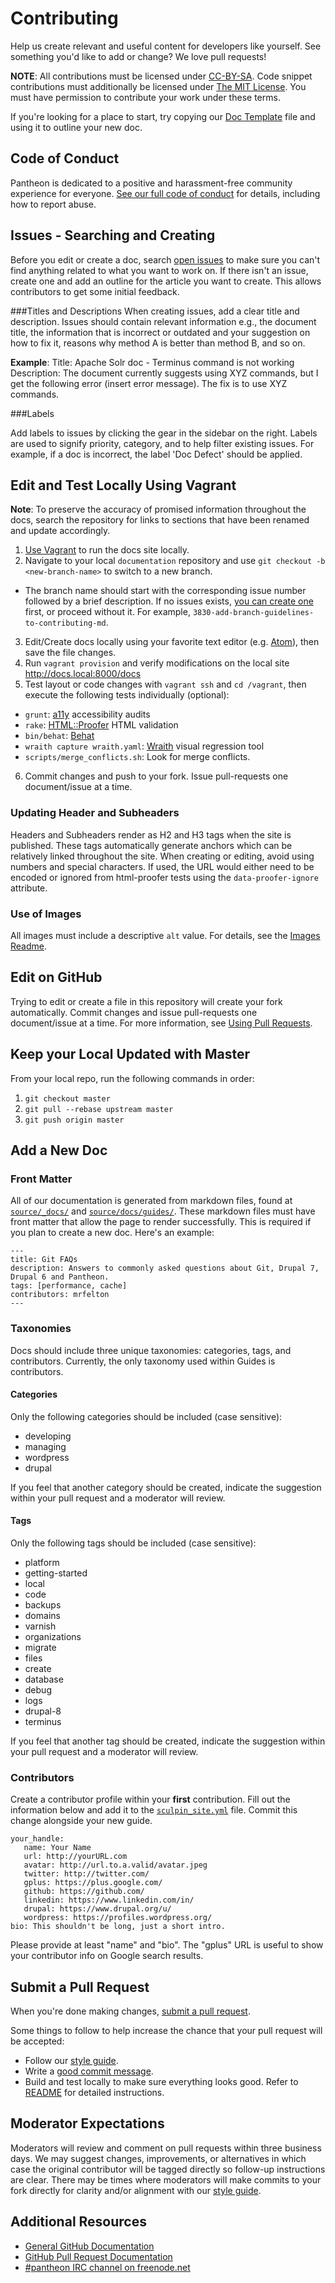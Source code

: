 # Contributing

Help us create relevant and useful content for developers like yourself. See something you'd like to add or change? We love pull requests!

**NOTE**: All contributions must be licensed under [CC-BY-SA](https://creativecommons.org/licenses/by-sa/4.0/). Code snippet contributions must additionally be licensed under [The MIT License](http://opensource.org/licenses/MIT). You must have permission to contribute your work under these terms.

If you're looking for a place to start, try copying our [Doc Template](/source/_docs/doc-template.md) file and using it to outline your new doc.

## Code of Conduct

Pantheon is dedicated to a positive and harassment-free community experience for everyone. [See our full code of conduct](source/_docs/code-of-conduct.md) for details, including how to report abuse.


## Issues - Searching and Creating

Before you edit or create a doc, search [open issues](https://github.com/pantheon-systems/documentation/issues) to make sure you can't find anything related to what you want to work on. If there isn't an issue, create one and add an outline for the article you want to create. This allows contributors to get some initial feedback.

###Titles and Descriptions
When creating issues, add a clear title and description. Issues should contain relevant information e.g., the document title, the information that is incorrect or outdated and your suggestion on how to fix it, reasons why method A is better than method B, and so on.

**Example**:
Title: Apache Solr doc - Terminus command is not working
Description: The document currently suggests using XYZ commands, but I get the following error (insert error message). The fix is to use XYZ commands.

###Labels

Add labels to issues by clicking the gear in the sidebar on the right. Labels are used to signify priority, category, and to help filter existing issues. For example, if a doc is incorrect, the label 'Doc Defect' should be applied.

## Edit and Test Locally Using Vagrant

**Note**: To preserve the accuracy of promised information throughout the docs, search the repository for links to sections that have been renamed and update accordingly.

1. [Use Vagrant](https://github.com/pantheon-systems/documentation#option-1-use-vagrant-recommended) to run the docs site locally.
2. Navigate to your local `documentation` repository and use `git checkout -b <new-branch-name>` to switch to a new branch.
 - The branch name should start with the corresponding issue number followed by a brief description. If no issues exists, [you can create one](https://github.com/pantheon-systems/documentation/issues/new) first, or proceed without it. For example, `3830-add-branch-guidelines-to-contributing-md`.
3. Edit/Create docs locally using your favorite text editor (e.g. [Atom](https://atom.io/)), then save the file changes.
4. Run `vagrant provision` and verify modifications on the local site <http://docs.local:8000/docs>
5. Test layout or code changes with `vagrant ssh` and `cd /vagrant`, then execute the following tests individually (optional):
 - `grunt`: [a11y](https://github.com/addyosmani/a11y) accessibility audits
 - `rake`: [HTML::Proofer](https://github.com/gjtorikian/html-proofer) HTML validation
 - `bin/behat`: [Behat](https://github.com/Behat/Behat)
 - `wraith capture wraith.yaml`: [Wraith](https://github.com/BBC-News/wraith) visual regression tool
 - `scripts/merge_conflicts.sh`: Look for merge conflicts.
6. Commit changes and push to your fork. Issue pull-requests one document/issue at a time.

### Updating Header and Subheaders
Headers and Subheaders render as H2 and H3 tags when the site is published. These tags automatically generate anchors which can be relatively linked throughout the site. When creating or editing, avoid using numbers and special characters. If used, the URL would either need to be encoded or ignored from html-proofer tests using the `data-proofer-ignore` attribute.

### Use of Images

All images must include a descriptive `alt` value. For details, see the [Images Readme](https://github.com/pantheon-systems/documentation/blob/master/source/assets/images/readme.md).

## Edit on GitHub

Trying to edit or create a file in this repository will create your fork automatically. Commit changes and issue pull-requests one document/issue at a time. For more information, see [Using Pull Requests](https://help.github.com/articles/using-pull-requests/).

## Keep your Local Updated with Master

From your local repo, run the following commands in order:
1. `git checkout master`
2. `git pull --rebase upstream master`
3. `git push origin master`

## Add a New Doc

### Front Matter
All of our documentation is generated from markdown files, found at [`source/_docs/`](/source/_docs/) and [`source/docs/guides/`](source/docs/guides/). These markdown files must have front matter that allow the page to render successfully. This is required if you plan to create a new doc. Here's an example:
```
---
title: Git FAQs
description: Answers to commonly asked questions about Git, Drupal 7, Drupal 6 and Pantheon.
tags: [performance, cache]
contributors: mrfelton
---
```
### Taxonomies
Docs should include three unique taxonomies: categories, tags, and contributors. Currently, the only taxonomy used within Guides is contributors.
#### Categories
Only the following categories should be included (case sensitive):

- developing
- managing
- wordpress
- drupal

 If you feel that another category should be created, indicate the suggestion within your pull request and a moderator will review.
#### Tags
Only the following tags should be included (case sensitive):

- platform
- getting-started
- local
- code
- backups
- domains
- varnish
- organizations
- migrate
- files
- create
- database
- debug
- logs
- drupal-8
- terminus

If you feel that another tag should be created, indicate the suggestion within your pull request and a moderator will review.

### Contributors
Create a contributor profile within your **first** contribution. Fill out the information below and add it to the [`sculpin_site.yml`](/app/config/sculpin_site.yml) file. Commit this change alongside your new guide.
```
your_handle:
   name: Your Name
   url: http://yourURL.com
   avatar: http://url.to.a.valid/avatar.jpeg
   twitter: http://twitter.com/
   gplus: https://plus.google.com/
   github: https://github.com/
   linkedin: https://www.linkedin.com/in/
   drupal: https://www.drupal.org/u/
   wordpress: https://profiles.wordpress.org/
bio: This shouldn't be long, just a short intro.
```
Please provide at least "name" and "bio". The "gplus" URL is useful to show your contributor info on Google search results.


## Submit a Pull Request

When you're done making changes, [submit a pull request](https://github.com/pantheon-systems/documentation/compare/).

Some things to follow to help increase the chance that your pull request will be accepted:

* Follow our [style guide](https://github.com/pantheon-systems/documentation/blob/master/style-guide.md).
* Write a [good commit message][commit].
* Build and test locally to make sure everything looks good. Refer to [README](https://github.com/pantheon-systems/documentation/blob/master/README.md) for detailed instructions.

[style]: https://github.com/pantheon-systems/documentation/blob/master/style-guide.md
[commit]: http://chris.beams.io/posts/git-commit/

## Moderator Expectations

Moderators will review and comment on pull requests within three business days. We may suggest changes, improvements, or alternatives in which case the original contributor will be tagged directly so follow-up instructions are clear. There may be times where moderators will make commits to your fork directly for clarity and/or alignment with our [style guide](https://github.com/pantheon-systems/documentation/blob/master/style-guide.md).

## Additional Resources

* [General GitHub Documentation](http://help.github.com/)
* [GitHub Pull Request Documentation](http://help.github.com/send-pull-requests/)
* [#pantheon IRC channel on freenode.net](http://irc.netsplit.de/channels/details.php?room=%23pantheon&net=freenode)
